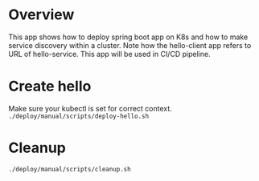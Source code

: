 # Overview
This app shows how to deploy spring boot app on K8s and how to make service discovery within a cluster.
Note how the hello-client app refers to URL of hello-service.
This app will be used in CI/CD pipeline.

# Create hello
Make sure your kubectl is set for correct context.
```./deploy/manual/scripts/deploy-hello.sh```

# Cleanup
```./deploy/manual/scripts/cleanup.sh```
